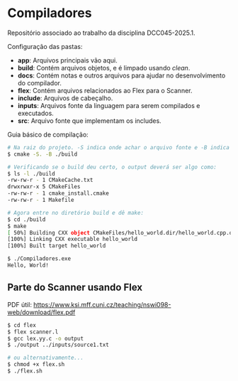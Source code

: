 # Compiladores
Repositório associado ao trabalho da disciplina DCC045-2025.1.

Configuração das pastas:
<ul>
<li><b>app</b>: Arquivos principais vão aqui.</li>
<li><b>build</b>: Contém arquivos objetos, e é limpado usando <i>clean</i>.</li>
<li><b>docs</b>: Contém notas e outros arquivos para ajudar no desenvolvimento do compilador.</li>
<li><b>flex</b>: Contém arquivos relacionados ao Flex para o Scanner.</li>
<li><b>include</b>: Arquivos de cabeçalho.</li>
<li><b>inputs</b>: Arquivos fonte da linguagem para serem compilados e executados.</li>
<li><b>src</b>: Arquivo fonte que implementam os includes.</li>
</ul>

Guia básico de compilação:

```bash
# Na raiz do projeto. -S indica onde achar o arquivo fonte e -B indica onde fará o build.
$ cmake -S. -B ./build

# Verificando se o build deu certo, o output deverá ser algo como:
$ ls -l ./build
-rw-rw-r - 1 CMakeCache.txt
drwxrwxr-x 5 CMakeFiles
-rw-rw-r - 1 cmake_install.cmake
-rw-rw-r - 1 Makefile

# Agora entre no diretório build e dê make:
$ cd ./build
$ make
[ 50%] Building CXX object CMakeFiles/hello_world.dir/hello_world.cpp.o
[100%] Linking CXX executable hello_world
[100%] Built target hello_world

$ ./Compiladores.exe
Hello, World!
```

## Parte do Scanner usando Flex

PDF útil: <a>https://www.ksi.mff.cuni.cz/teaching/nswi098-web/download/flex.pdf</a>

```bash
$ cd flex
$ flex scanner.l
$ gcc lex.yy.c -o output
$ ./output ../inputs/source1.txt

# ou alternativamente...
$ chmod +x flex.sh
$ ./flex.sh
```